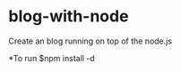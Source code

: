 blog-with-node
==============

Create an blog running on top of the node.js

*To run
$npm install -d 
